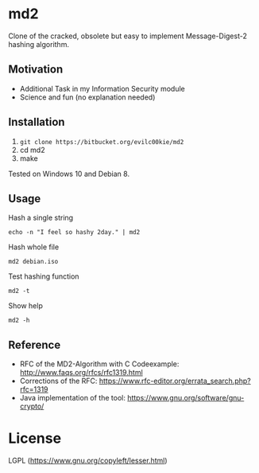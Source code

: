 # md2

Clone of the cracked, obsolete but easy to implement Message-Digest-2 hashing algorithm.

## Motivation

- Additional Task in my Information Security module
- Science and fun (no explanation needed)

## Installation
1. `git clone https://bitbucket.org/evilc00kie/md2`
2. cd md2
3. make

Tested on Windows 10 and Debian 8.

## Usage

Hash a single string

`echo -n "I feel so hashy 2day." | md2`
	
Hash whole file

`md2 debian.iso`

Test hashing function

`md2 -t`

Show help

`md2 -h`
## Reference

- RFC of the MD2-Algorithm with C Codeexample: http://www.faqs.org/rfcs/rfc1319.html
- Corrections of the RFC: https://www.rfc-editor.org/errata_search.php?rfc=1319
- Java implementation of the tool: https://www.gnu.org/software/gnu-crypto/ 


# License
LGPL (https://www.gnu.org/copyleft/lesser.html)
